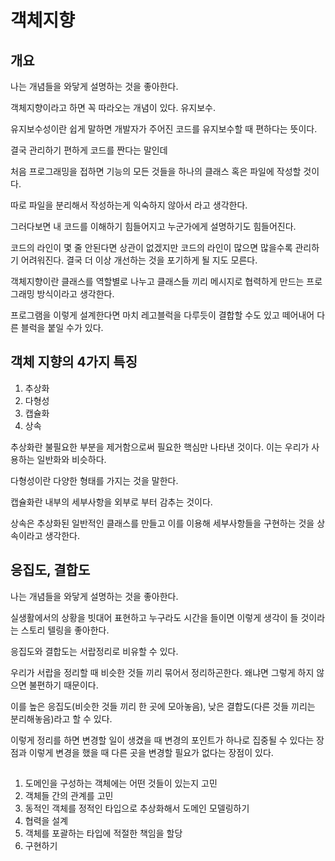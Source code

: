 # 객체지향

## 개요

나는 개념들을 와닿게 설명하는 것을 좋아한다.

객체지향이라고 하면 꼭 따라오는 개념이 있다. 유지보수.

유지보수성이란 쉽게 말하면 개발자가 주어진 코드를 유지보수할 때 편하다는 뜻이다.

결국 관리하기 편하게 코드를 짠다는 말인데

처음 프로그래밍을 접하면 기능의 모든 것들을 하나의 클래스 혹은 파일에 작성할 것이다.

따로 파일을 분리해서 작성하는게 익숙하지 않아서 라고 생각한다.

그러다보면 내 코드를 이해하기 힘들어지고 누군가에게 설명하기도 힘들어진다.

코드의 라인이 몇 줄 안된다면 상관이 없겠지만 코드의 라인이 많으면 많을수록 관리하기 어려워진다. 결국 더 이상 개선하는 것을 포기하게 될 지도 모른다.

객체지향이란 클래스를 역할별로 나누고 클래스들 끼리 메시지로 협력하게 만드는 프로그래밍 방식이라고 생각한다.

프로그램을 이렇게 설계한다면 마치 레고블럭을 다루듯이 결합할 수도 있고 떼어내어 다른 블럭을 붙일 수가 있다.

## 객체 지향의 4가지 특징

1. 추상화
2. 다형성
3. 캡슐화
4. 상속

추상화란 불필요한 부분을 제거함으로써 필요한 핵심만 나타낸 것이다. 이는 우리가 사용하는 일반화와 비슷하다.

다형성이란 다양한 형태를 가지는 것을 말한다.

캡슐화란 내부의 세부사항을 외부로 부터 감추는 것이다.

상속은 추상화된 일반적인 클래스를 만들고 이를 이용해 세부사항들을 구현하는 것을 상속이라고 생각한다.

## 응집도, 결합도

나는 개념들을 와닿게 설명하는 것을 좋아한다.

실생활에서의 상황을 빗대어 표현하고 누구라도 시간을 들이면 이렇게 생각이 들 것이라는 스토리 텔링을 좋아한다.

응집도와 결합도는 서랍정리로 비유할 수 있다.

우리가 서랍을 정리할 때 비슷한 것들 끼리 묶어서 정리하곤한다. 왜냐면 그렇게 하지 않으면 불편하기 때문이다.

이를 높은 응집도(비슷한 것들 끼리 한 곳에 모아놓음), 낮은 결합도(다른 것들 끼리는 분리해놓음)라고 할 수 있다.

이렇게 정리를 하면 변경할 일이 생겼을 때 변경의 포인트가 하나로 집중될 수 있다는 장점과 이렇게 변경을 했을 때 다른 곳을 변경할 필요가 없다는 장점이 있다.

## 

1. 도메인을 구성하는 객체에는 어떤 것들이 있는지 고민
2. 객체들 간의 관계를 고민
3. 동적인 객체를 정적인 타입으로 추상화해서 도메인 모델링하기
4. 협력을 설계
5. 객체를 포괄하는 타입에 적절한 책임을 할당
6. 구현하기









